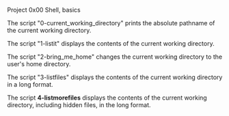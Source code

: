 Project 0x00 Shell, basics

The script "0-current_working_directory" prints the absolute pathname of the current working directory.

The script "1-listit" displays the contents of the current working directory.

The script "2-bring_me_home" changes the current working directory to the user's home directory.

The script "3-listfiles" displays the contents of the current working directory in a long format.

The script **4-listmorefiles** displays the contents of the current working directory, including hidden files, in the long format.
